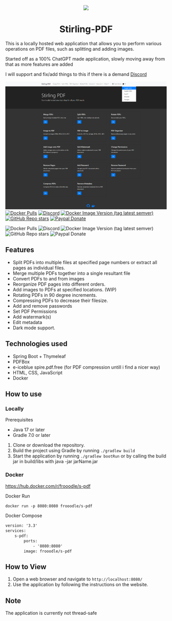 <p align="center"><img src="https://raw.githubusercontent.com/Frooodle/Stirling-PDF/main/docs/stirling.png" width="80" ><br><h1 align="center">Stirling-PDF</h1>
</p>


This is a locally hosted web application that allows you to perform various operations on PDF files, such as splitting and adding images.

Started off as a 100% ChatGPT made application, slowly moving away from that as more features are added

I will support and fix/add things to this if there is a demand [Discord](https://discord.gg/Cn8pWhQRxZ)


![stirling-home](images/stirling-home.png)
[![Docker Pulls](https://img.shields.io/docker/pulls/frooodle/s-pdf)](https://hub.docker.com/r/frooodle/s-pdf)
[![Discord](https://img.shields.io/discord/1068636748814483718?label=Discord)](https://discord.com/invite/1068636748814483718)
[![Docker Image Version (tag latest semver)](https://img.shields.io/docker/v/frooodle/s-pdf/latest)](https://github.com/Frooodle/Stirling-PDF/)
[![GitHub Repo stars](https://img.shields.io/github/stars/frooodle/stirling-pdf?style=social)](https://github.com/Frooodle/stirling-pdf)
[![Paypal Donate](https://img.shields.io/badge/Paypal%20Donate-yellow?style=flat&logo=paypal)](https://www.paypal.com/paypalme/froodleplex)



![Docker Pulls](https://img.shields.io/docker/pulls/frooodle/s-pdf?link=https://hub.docker.com/r/frooodle/s-pdf)
![Discord](https://img.shields.io/discord/1068636748814483718?label=Discord)
![Docker Image Version (tag latest semver)](https://img.shields.io/docker/v/frooodle/s-pdf/latest?link=https://github.com/Frooodle/Stirling-PDF/)
![GitHub Repo stars](https://img.shields.io/github/stars/frooodle/stirling-pdf?style=social)
![Paypal Donate](https://img.shields.io/badge/Paypal%20Donate-yellow?style=flat&logo=paypal&link=https://www.paypal.com/paypalme/froodleplex)
## Features

- Split PDFs into multiple files at specified page numbers or extract all pages as individual files.
- Merge multiple PDFs together into a single resultant file
- Convert PDFs to and from images
- Reorganize PDF pages into different orders.
- Add images to PDFs at specified locations. (WIP)
- Rotating PDFs in 90 degree increments.
- Compressing PDFs to decrease their filesize.
- Add and remove passwords
- Set PDF Permissions
- Add watermark(s)
- Edit metadata
- Dark mode support.

## Technologies used
- Spring Boot + Thymeleaf
- PDFBox
- e-iceblue spire.pdf.free (for PDF compression untill i find a nicer way)
- HTML, CSS, JavaScript
- Docker

## How to use

### Locally

Prerequisites
- Java 17 or later
- Gradle 7.0 or later

1. Clone or download the repository.
2. Build the project using Gradle by running `./gradlew build`
3. Start the application by running `./gradlew bootRun` or by calling the build jar in build/libs with java -jar jarName.jar


### Docker
https://hub.docker.com/r/frooodle/s-pdf

Docker Run
```
docker run -p 8080:8080 frooodle/s-pdf
```
Docker Compose
```
version: '3.3'
services:
    s-pdf:
        ports:
            - '8080:8080'
        image: frooodle/s-pdf
```

## How to View
1. Open a web browser and navigate to `http://localhost:8080/`
2. Use the application by following the instructions on the website.

## Note
The application is currently not thread-safe
